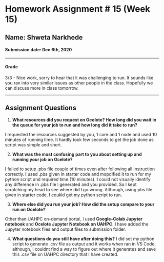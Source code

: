 # Homework Assignment # 15 (Week 15)
## Name: Shweta Narkhede
#### Submission date: Dec 6th, 2020
___
#### Grade
3/3 - Nice work, sorry to hear that it was challenging to run. It sounds like you ran into very similar issues as other people in the class. Hopefully we can discuss more in class tomorrow.
___
## **Assignment Questions**

1. **What resources did you request on Ocelote? How long did you wait in the queue for your job to run and how long did it take to run?**

 I requested the resources suggested by you, 1 core and 1 node and used 10 minutes of running time. It hardly took few seconds to get the job done as script was simple and short.

2. **What was the most confusing part to you about setting up and running your job on Ocelote?**

I failed to setup .pbs file couple of times even after following all instruction correctly. I used .pbs given in starter code and mopdified it to run for my python script and required time (10 minutes). I could not visually identify any difference in .pbs file I generated and you provided. So I kept scratching my head to see where did I go wrong. Although, using pbs file given in starter code, I coukld get my python script to run.

3. **Where else did you run your job? How did the setup compare to your run on Ocelote?**

Other than UAHPC on-demand portal, I used **Google-Colab Jupyter notebook** and **Ocelote Jupyter Notebook on UAHPC**. I have added the Jupyter notebook files and output files to submission folder.

4. **What questions do you still have after doing this?**
I did set my python script to generate .csv file as output and it works when ran in VS Code, although, I couldnt find a way to figure out where it generates and save this .csv file on UAHPC directory that I have created.

